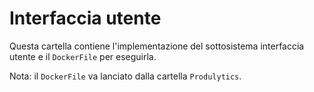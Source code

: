 # Interfaccia utente

Questa cartella contiene l'implementazione del sottosistema interfaccia utente e il `DockerFile` per eseguirla.

Nota: il `DockerFile` va lanciato dalla cartella `Produlytics`.
